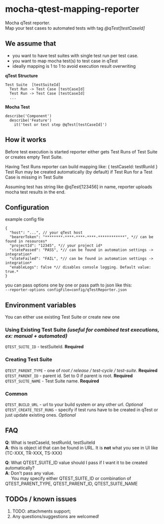 # mocha-qtest-mapping-reporter
Mocha qTest reporter.  
Map your test cases to automated tests with tag _@qTest[testCaseId]_

## We assume that

* you want to have test suites with single test run per test case.
* you want to map mocha test(s) to test case in qTest
* ideally mapping is 1 to 1 to avoid execution result overwriting

**qTest Structure**
```
Test Suite  [testSuiteId]
  Test Run -> Test Case [testCaseId]
  Test Run -> Test Case [testCaseId]
  ...
```

**Mocha Test**
```
describe('Component')
  describe('Feature')
    it('test or test step @qTest[testCaseId]')
```

## How it works

Before test execution is started reporter either gets Test Runs of Test Suite or creates empty Test Suite.

Having Test Runs reporter can build mapping like: { testCaseId: testRunId }  
Test Run may be created automatically (by default) if Test Run for a Test Case is missing in Test Suite

Assuming test has string like @qTest[123456] in name, reporter uploads mocha test results in the end.

## Configuration

example config file
```
{
  "host": "...", // your qTest host
  "bearerToken": "********-****-****-****-************", *// can be found in resources*
  "projectId": "12345", *// your project id*
  "statePassed": "PASS", *// can be found in automation settings -> integration*
  "stateFailed": "FAIL", *// can be found in automation settings -> integration*
  "enableLogs": false *// disables console logging. Default value: true.*
}
```
you can pass options one by one or pass path to json like this:  
`--reporter-options configFile=config/qTestReporter.json`

## Environment variables

You can either use existing Test Suite or create new one

### Using Existing Test Suite *(useful for combined test executions, ex: manual + automated)*

`QTEST_SUITE_ID` - testSuiteId. **Required**

### Creating Test Suite
`QTEST_PARENT_TYPE` - one of *root / release / test-cycle / test-suite*. **Required**  
`QTEST_PARENT_ID` - parent id. Set to 0 if parent is root. **Required**  
`QTEST_SUITE_NAME` - Test Suite name. **Required**

### Common

`QTEST_BUILD_URL` - url to your build system or any other url. *Optional*
`QTEST_CREATE_TEST_RUNS` - specify if test runs have to be created in qTest or just update existing ones. *Optional*

## FAQ

**Q**: What is testCaseId, testRunId, testSuiteId  
**A**: this is object id that can be found in URL. It is **not** what you see in UI like (TC-XXX, TR-XXX, TS-XXX)

**Q**: What QTEST_SUITE_ID value should I pass if I want it to be created automatically?  
**A**: Don't pass any value.  
&nbsp;&nbsp;&nbsp;&nbsp;&nbsp;You may specify either QTEST_SUITE_ID or combination of QTEST_PARENT_TYPE, QTEST_PARENT_ID, QTEST_SUITE_NAME

## TODOs / known issues
1. TODO: attachments support;
2. Any questions/suggestions are welcomed!
